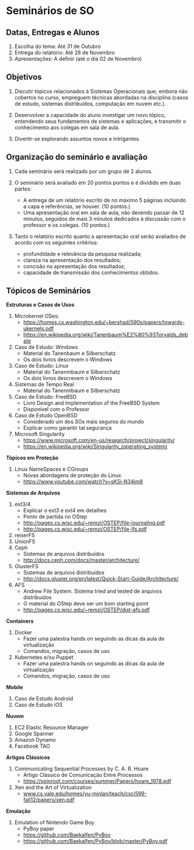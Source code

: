 # Seminários de SO

## Datas, Entregas e Alunos

1. Escolha do tema: Até 31 de Outubro
1. Entrega do relatório: Até 28 de Novembro
1. Apresentações: A definir (até o dia 02 de Novembro)

## Objetivos

1. Discutir tópicos relacionados à Sistemas Operacionais que, embora não
   cobertos no curso, empreguem técnicas abordadas na disciplina (casos de
   estudo, sistemas distribuídos, computação em nuvem etc.).

1. Desenvolver a capacidade do aluno investigar um novo tópico, entendendo seus
   fundamentos de sistemas e aplicações, e transmitir o conhecimento aos colegas
   em sala de aula.

1. Divertir-se explorando assuntos novos e intrigantes.

## Organização do seminário e avaliação

1. Cada seminário será realizado por um grupo de 2 alunos.

1. O seminário será avaliado em 20 pontos pontos e é dividido em duas partes:
   * A entrega de um relatório escrito de no máximo 5 páginas incluindo a
     capa e referências, se houver. (10 pontos.)
   * Uma apresentação oral em sala de aula, não devendo passar de 12 minutos,
     seguidos de mais 3 minutos dedicados à discussão com o professor e os
     colegas. (10 pontos.)

1. Tanto o relatório escrito quanto a apresentação oral serão avaliados de
   acordo com os seguintes critérios:
   * profundidade e relevância da pesquisa realizada;
   * clareza na apresentação dos resultados;
   * concisão na apresentação dos resultados;
   * capacidade de transmissão dos conhecimentos obtidos.

## Tópicos de Seminários

**Estruturas e Casos de Usos**

  1. Microkernel OSes:
     * https://homes.cs.washington.edu/~bershad/590s/papers/towards-ukernels.pdf
     * https://en.wikipedia.org/wiki/Tanenbaum%E2%80%93Torvalds_debate
  1. Caso de Estudo: Windows
     * Material do Tanenbaum e Silberschatz
     * Os dois livros descrevem o Windows
  1. Caso de Estudo: Linux
     * Material do Tanenmbaum e Silberschatz
     * Os dois livros descrevem o Windows
  1. Sistemas de Tempo Real
     * Material do Tanenmbaum e Silberschatz
  1. Caso de Estudo: FreeBSD
     * Livro Design and Implementation of the FreeBSD System
     * Disponível com o Professor
  1. Caso de Estudo OpenBSD
     * Considerado um dos SOs mais seguros do mundo
     * Explicar como garantir tal segurança
  1. Microsoft Singularity
     * https://www.microsoft.com/en-us/research/project/singularity/
     * https://en.wikipedia.org/wiki/Singularity_(operating_system)

**Tópicos em Proteção**
  
  1. Linux NameSpaces e CGroups
     * Novas abordagens de proteção do Linux
     * https://www.youtube.com/watch?v=sK5i-N34im8

**Sistemas de Arquivos**

  1. ext3/4
     * Explicar o ext3 e ext4 em detalhes
     * Ponto de partida no OStep
     * http://pages.cs.wisc.edu/~remzi/OSTEP/file-journaling.pdf
     * http://pages.cs.wisc.edu/~remzi/OSTEP/file-lfs.pdf
  1. reiserFS
  1. UnionFS 
  1. Ceph
     * Sistemas de arquivos distribuídos
     * http://docs.ceph.com/docs/master/architecture/
  1. GlusterFS
     * Sistemas de arquivos distribuídos
     * http://docs.gluster.org/en/latest/Quick-Start-Guide/Architecture/
  1. AFS
     * Andrew File System. Sistema tried and tested de arquivos distribuídos
     * O material do OStep deve ser um bom starting point
     * http://pages.cs.wisc.edu/~remzi/OSTEP/dist-afs.pdf

**Containers**

  1. Docker
     * Fazer uma palestra hands on seguindo as dicas da aula de virtualização
     * Comandos, migração, casos de uso
  1. Kubernetes e/ou Puppet
     * Fazer uma palestra hands on seguindo as dicas da aula de virtualização
     * Comandos, migração, casos de uso

**Mobile**

  1. Caso de Estudo Android
  1. Caso de Estudo iOS

**Nuvem**
  
  1. EC2 Elastic Resource Manager
  1. Google Spanner
  1. Amazon Dynamo
  1. Facebook TAO

**Artigos Clássicos**

  1. Communicating Sequential Processes by C. A. R. Hoare
     * Artigo Clássico de Comunicação Entre Processos
     * https://spinroot.com/courses/summer/Papers/hoare_1978.pdf
  1. Xen and the Art of Virtualization
     * www.cs.yale.edu/homes/yu-minlan/teach/csci599-fall12/papers/xen.pdf
  
**Emulação**

  1. Emulation of Nintendo Game Boy
      * PyBoy paper
      * https://github.com/Baekalfen/PyBoy
      * https://github.com/Baekalfen/PyBoy/blob/master/PyBoy.pdf

